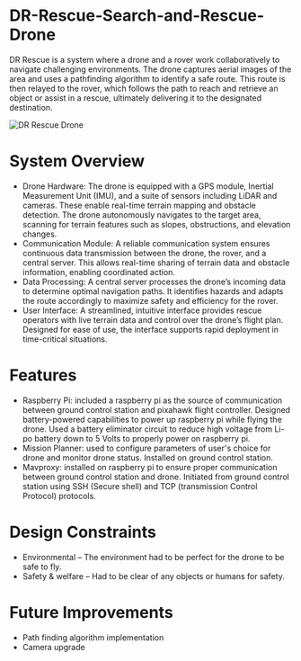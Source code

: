 # DR-Rescue-Search-and-Rescue-Drone
DR Rescue is a system where a drone and a rover work collaboratively to navigate challenging environments. The drone captures aerial images of the area and uses a pathfinding algorithm to identify a safe route. This route is then relayed to the rover, which follows the path to reach and retrieve an object or assist in a rescue, ultimately delivering it to the designated destination.

![DR Rescue Drone](https://github.com/user-attachments/assets/686b0c9f-0c9d-4045-9267-1ba6a24d2710)

# System Overview
* Drone Hardware: The drone is equipped with a GPS module, Inertial Measurement Unit (IMU), and a suite of sensors including LiDAR and cameras. These enable real-time terrain mapping and obstacle detection. The drone autonomously navigates to the target area, scanning for terrain features such as slopes, obstructions, and elevation changes.
* Communication Module: A reliable communication system ensures continuous data transmission between the drone, the rover, and a central server. This allows real-time sharing of terrain data and obstacle information, enabling coordinated action.
* Data Processing: A central server processes the drone’s incoming data to determine optimal navigation paths. It identifies hazards and adapts the route accordingly to maximize safety and efficiency for the rover.
* User Interface: A streamlined, intuitive interface provides rescue operators with live terrain data and control over the drone’s flight plan. Designed for ease of use, the interface supports rapid deployment in time-critical situations.

# Features
* Raspberry Pi: included a raspberry pi as the source of communication between ground control station and pixahawk flight controller. Designed battery-powered capabilities to power up raspberry pi while flying the drone. Used a battery eliminator circuit to reduce high voltage from Li-po battery down to 5 Volts to properly power on raspberry pi.
* Mission Planner: used to configure parameters of user's choice for drone and monitor drone status. Installed on ground control station.
* Mavproxy: installed on raspberry pi to ensure proper communication between ground control station and drone. Initiated from ground control station using SSH (Secure shell) and TCP (transmission Control Protocol) protocols.
  
# Design Constraints
* Environmental – The environment had to be perfect for the drone to be safe to fly.
* Safety & welfare – Had to be clear of any objects or humans for safety.

# Future Improvements
* Path finding algorithm implementation
* Camera upgrade
